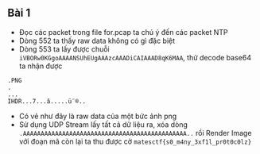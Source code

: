 ## Bài 1
* Đọc các packet trong file for.pcap ta chú ý đến các packet NTP
* Dòng 552 ta thấy raw data không có gì đặc biệt
* Dòng 553 ta lấy được chuỗi `iVBORw0KGgoAAAANSUhEUgAAAzcAAADiCAIAAAD8qK6MAA`, thử decode base64 ta nhận được
```
.PNG
.
...
IHDR...7...â.....ü¨®..
```
* Có vẻ như đây là raw data của một bức ảnh png
* Sử dụng UDP Stream lấy tất cả dữ liệu ra, xóa dòng `.AAAAAAAAAAAAAAAAAAAAAAAAAAAAAAAAAAAAAAAAAAAAAA..` rồi Render Image với đoạn mã còn lại ta thu được cờ `matesctf{s0_m4ny_3xf1l_pr0t0c0lz}`